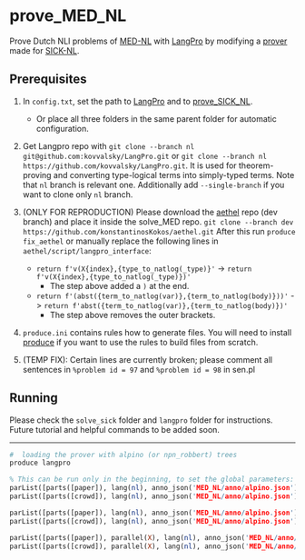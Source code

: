 # prove_MED_NL

Prove Dutch NLI problems of [MED-NL](https://aclanthology.org/2023.findings-eacl.110/) with [LangPro](https://github.com/kovvalsky/LangPro) by modifying a [prover](https://github.com/kovvalsky/prove_SICK_NL) made for [SICK-NL](https://github.com/gijswijnholds/sick_nl).

## Prerequisites

1. In `config.txt`, set the path to [LangPro](https://github.com/kovvalsky/LangPro) and to   [prove_SICK_NL](https://github.com/kovvalsky/prove_SICK_NL).
   - Or place all three folders in the same parent folder for automatic configuration.

2. Get Langpro repo with
`git clone --branch nl git@github.com:kovvalsky/LangPro.git` or `git clone --branch nl https://github.com/kovvalsky/LangPro.git`.
It is used for theorem-proving and converting type-logical terms into simply-typed terms.
Note that `nl` branch is relevant one.
Additionally add `--single-branch` if you want to clone only `nl` branch.

3. (ONLY FOR REPRODUCTION) Please download the [aethel](https://github.com/konstantinosKokos/aethel/tree/dev) repo (dev branch) and place it inside the solve_MED repo.
`git clone --branch dev https://github.com/konstantinosKokos/aethel.git`
After this run `produce fix_aethel` or manually replace the following lines in `aethel/script/langpro_interface`:
   - `return f'v(X{index},{type_to_natlog(_type)}'` ->
    `return f'v(X{index},{type_to_natlog(_type)})'`
     - The step above added a `)` at the end.
   - `return f'(abst({term_to_natlog(var)},{term_to_natlog(body)}))'` ->
      `return f'abst({term_to_natlog(var)},{term_to_natlog(body)})'`
     - The step above removes the outer brackets.

4. `produce.ini` contains rules how to generate files.
You will need to install [produce](https://github.com/texttheater/produce) if you want to use the rules to build files from scratch.

5. (TEMP FIX): Certain lines are currently broken; please comment all sentences in `%problem id = 97` and `%problem id = 98` in sen.pl

## Running

Please check the `solve_sick` folder and `langpro` folder for instructions.
Future tutorial and helpful commands to be added soon.

---

```bash
#  loading the prover with alpino (or npn_robbert) trees
produce langpro
```

```prolog
% This can be run only in the beginning, to set the global parameters: the part of the dataset, language flag, lexical annotation file, and theorem proving parameters
parList([parts([paper]), lang(nl), anno_json('MED_NL/anno/alpino.json'), complete_tree, allInt, aall, wn_ant, wn_sim, wn_der, constchck]).
parList([parts([crowd]), lang(nl), anno_json('MED_NL/anno/alpino.json'), complete_tree, allInt, aall, wn_ant, wn_sim, wn_der, constchck]).

parList([parts([paper]), lang(nl), anno_json('MED_NL/anno/alpino.json'), complete_tree, allInt, aall, wn_ant, wn_sim, wn_der, constchck, waif('Results/result.txt')]).
parList([parts([crowd]), lang(nl), anno_json('MED_NL/anno/alpino.json'), complete_tree, allInt, aall, wn_ant, wn_sim, wn_der, constchck, waif('Results/result.txt')]).

parList([parts([paper]), parallel(X), lang(nl), anno_json('MED_NL/anno/alpino.json'), complete_tree, allInt, aall, wn_ant, wn_sim, wn_der, constchck, waif('Results/result.txt')]).
parList([parts([crowd]), parallel(X), lang(nl), anno_json('MED_NL/anno/alpino.json'), complete_tree, allInt, aall, wn_ant, wn_sim, wn_der, constchck, waif('Results/result.txt')]).
```
